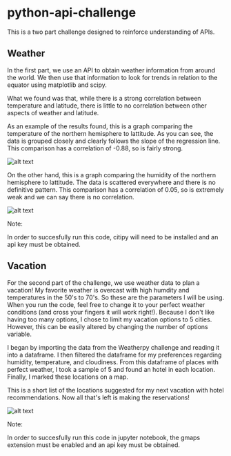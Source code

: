 # python-api-challenge

This is a two part challenge designed to reinforce understanding of APIs.

## Weather
In the first part, we use an API to obtain weather information from around the world. We then use that information to look for trends in relation to the equator using matplotlib and scipy.

What we found was that, while there is a strong correlation between temperature and latitude, there is little to no correlation between other aspects of weather and latitude. 

As an example of the results found, this is a graph comparing the temperature of the northern hemisphere to lattitude. As you can see, the data is grouped closely and clearly follows the slope of the regression line. This comparison has a correlation of -0.88, so is fairly strong.

![alt text](https://github.com/KStrange89/python-api-challenge/blob/main/Weatherpy/north_temp_v_lat.png)

On the other hand, this is a graph comparing the humidity of the northern hemisphere to lattitude. The data is scattered everywhere and there is no definitive pattern. This comparison has a correlation of 0.05, so is extremely weak and we can say there is no correlation.

![alt text](https://github.com/KStrange89/python-api-challenge/blob/main/Weatherpy/north_hum_v_lat.png)

Note:

In order to succesfully run this code, citipy will need to be installed and an api key must be obtained.

## Vacation

For the second part of the challenge, we use weather data to plan a vacation! My favorite weather is overcast with high humdity and temperatures in the 50's to 70's. So these are the parameters I will be using. When you run the code, feel free to change it to your perfect weather conditions (and cross your fingers it will work right!). Because I don't like having too many options, I chose to limit my vacation options to 5 cities. However, this can be easily altered by changing the number of options variable. 

I began by importing the data from the Weatherpy challenge and reading it into a dataframe. I then filtered the dataframe for my preferences regarding humidity, temperature, and cloudiness. From this dataframe of places with perfect weather, I took a sample of 5 and found an hotel in each location. Finally, I marked these locations on a map. 

This is a short list of the locations suggested for my next vacation with hotel recommendations. Now all that's left is making the reservations!

![alt text](https://github.com/KStrange89/python-api-challenge/blob/main/Vacationpy/cities_to_visit.png)

Note:

In order to succesfully run this code in jupyter notebook, the gmaps extension must be enabled and an api key must be obtained.
